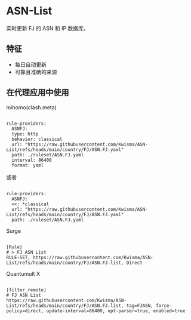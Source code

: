 
# ASN-List
    
实时更新 FJ 的 ASN 和 IP 数据库。
    
## 特征
    
- 每日自动更新
- 可靠且准确的来源
    
## 在代理应用中使用
    
mihomo(clash.meta)
   
<pre><code class="language-javascript">
rule-providers:
  ASNFJ:
  type: http
  behavior: classical
  url: "https://raw.githubusercontent.com/Kwisma/ASN-List/refs/heads/main/country/FJ/ASN.FJ.yaml"
  path: ./ruleset/ASN.FJ.yaml
  interval: 86400
  format: yaml
</code></pre>

或者

<pre><code class="language-javascript">
rule-providers:
  ASNFJ:
  <<: *classical
  url: "https://raw.githubusercontent.com/Kwisma/ASN-List/refs/heads/main/country/FJ/ASN.FJ.yaml"
  path: ./ruleset/ASN.FJ.yaml
</code></pre>
    
Surge
    
<pre><code class="language-javascript">
[Rule]
# > FJ ASN List
RULE-SET, https://raw.githubusercontent.com/Kwisma/ASN-List/refs/heads/main/country/FJ/ASN.FJ.list, Direct
</code></pre>
    
Quantumult X
    
<pre><code class="language-javascript">
[filter_remote]
# FJ ASN List
https://raw.githubusercontent.com/Kwisma/ASN-List/refs/heads/main/country/FJ/ASN.FJ.list, tag=FJASN, force-policy=direct, update-interval=86400, opt-parser=true, enabled=true
</code></pre>
